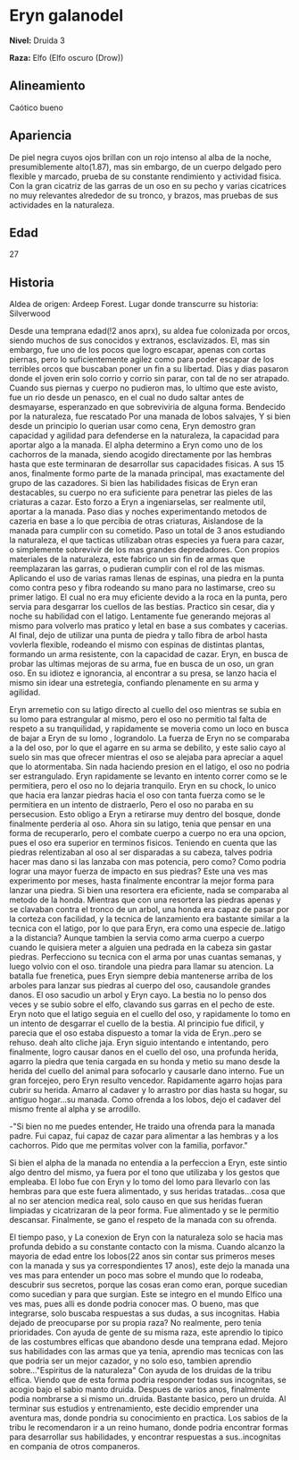 # Eryn galanodel

**Nivel:** Druida 3

**Raza:** Elfo (Elfo oscuro (Drow))

## Alineamiento
Caótico bueno

## Apariencia
De piel negra cuyos ojos brillan con un rojo intenso al alba de la noche, presumiblemente alto(1.87), mas sin embargo, de un cuerpo delgado pero flexible y marcado, prueba de su constante rendimiento y actividad fisica. Con la gran cicatriz de las garras de un oso en su pecho y varias cicatrices no muy relevantes alrededor de su tronco, y brazos, mas pruebas de sus actividades en la naturaleza. 

## Edad
27

## Historia
Aldea de origen: Ardeep Forest.
Lugar donde transcurre su historia: Silverwood

Desde una temprana edad(!2 anos aprx), su aldea fue colonizada por orcos, siendo muchos de sus conocidos y extranos, esclavizados. El, mas sin embargo, fue uno de los pocos que logro escapar, apenas con cortas piernas, pero lo suficientemente agilez como para poder escapar de los terribles orcos que buscaban poner un fin a su libertad. Dias y dias pasaron donde el joven erin solo corrio y corrio sin parar, con tal de no ser atrapado. Cuando sus piernas y cuerpo no pudieron mas, lo ultimo que este avisto, fue un rio desde un penasco, en el cual no dudo saltar antes de desmayarse, esperanzado en que sobreviviria de alguna forma. Bendecido por la naturaleza, fue rescatado Por una manada de lobos salvajes, Y si bien desde un principio lo querian usar como cena, Eryn demostro gran capacidad y agilidad para defenderse en la naturaleza, la capacidad para aportar algo a la manada. El alpha determino a Eryn como uno de los cachorros de la manada, siendo acogido directamente por las hembras hasta que este terminaran de desarrollar sus capacidades fisicas. A sus 15 anos, finalmente formo parte de la manada principal, mas exactamente del grupo de las cazadores. Si bien las habilidades fisicas de Eryn eran destacables, su cuerpo no era suficiente para penetrar las pieles de las criaturas a cazar. Esto forzo a Eryn a ingeniarselas, ser realmente util, aportar a la manada. Paso dias y noches experimentando metodos de cazeria en base a lo que percibia de otras criaturas, Aislandose de la manada para cumplir con su cometido. Paso un total de 3 anos estudiando la naturaleza, el que tacticas utilizaban otras especies ya  fuera para cazar, o simplemente sobrevivir de los mas grandes depredadores. Con propios materiales de la naturaleza, este fabrico un sin fin de armas que reemplazaran las garras, o pudieran cumplir con el rol de las mismas. Aplicando el uso de varias ramas llenas de espinas, una piedra en la punta como contra peso y fibra rodeando su mano para no lastimarse, creo su primer latigo. El cual no era muy eficiente devido a la roca en la punta, pero servia para desgarrar los cuellos de las bestias. Practico sin cesar, dia y noche su habilidad con el latigo. Lentamente fue generando mejoras al mismo para volverlo mas pratico y letal en base a sus combates y cacerias. Al final, dejo de utilizar una punta de piedra y tallo fibra de arbol hasta vovlerla flexible, rodeando el mismo con espinas de distintas plantas, formando un arma resistente, con la capacidad de cazar. Eryn, en busca de probar las ultimas mejoras de su arma, fue en busca de un oso, un gran oso. En su idiotez e ignorancia, al encontrar a su presa, se lanzo hacia el mismo sin idear una estretegia, confiando plenamente en su arma y agilidad. 

Eryn arremetio con su latigo directo al cuello del oso mientras se subia en su lomo para estrangular al mismo, pero el oso no permitio tal falta de respeto a su tranquilidad, y rapidamente se moveria como un loco en busca de bajar a Eryn de su lomo , lograndolo. La fuerza de Eryn no se comparaba a la del oso, por lo que el agarre en su arma se debilito, y este salio cayo al suelo sin mas que ofrecer mientras el oso se alejaba para apreciar a aquel que lo atormentaba. Sin nada haciendo presion en el latigo, el oso no podria ser estrangulado. Eryn rapidamente se levanto en intento correr como se le permitiera, pero el oso no lo dejaria tranquilo. Eryn en su chock, lo unico que hacia era lanzar piedras hacia el oso con tanta fuerza como se le permitiera en un intento de distraerlo, Pero el oso no paraba en su persecusion. Esto obligo a Eryn a retirarse muy dentro del bosque, donde finalmente perderia al oso. Ahora sin su latigo, tenia que pensar en una forma de recuperarlo, pero el combate cuerpo a cuerpo no era una opcion, pues el oso era superior en terminos fisicos. Teniendo en cuenta que las piedras relentizaban al oso al ser disparadas a su cabeza, talves podria hacer mas dano si las lanzaba con mas potencia, pero como? Como podria lograr una mayor fuerza de impacto en sus piedras? Este una ves mas experimento por meses, hasta finalmente encontrar la mejor forma para lanzar una piedra. Si bien una resortera era eficiente, nada se comparaba al metodo de la honda. Mientras que con una resortera las piedras apenas y se clavaban contra el tronco de un arbol, una honda era capaz de pasar por la corteza con facilidad, y la tecnica de lanzamiento era bastante similar a la tecnica con el latigo, por lo que para Eryn, era como una especie de..latigo a la distancia? Aunque tambien la servia como arma cuerpo a cuerpo cuando le quisiera meter a alguien una pedrada en la cabeza sin gastar piedras. Perfecciono su tecnica con el arma por unas cuantas semanas, y luego volvio con el oso. tirandole una piedra para llamar su atencion. La batalla fue frenetica, pues Eryn siempre debia mantenerse arriba de los arboles para lanzar sus piedras al cuerpo del oso, causandole grandes danos. El oso sacudio un arbol y Eryn cayo. La bestia no lo penso dos veces y se subio sobre el elfo, clavando sus garras en el pecho de este. Eryn noto que el latigo seguia en el cuello del oso, y rapidamente lo tomo en un intento de desgarrar el cuello de la bestia. Al principio fue dificil, y parecia que el oso estaba dispuesto a tomar la vida de Eryn..pero se rehuso. deah alto cliche jaja. Eryn siguio intentando e intentando, pero finalmente, logro causar danos en el cuello del oso, una profunda herida, agarro la piedra que tenia cargada en su honda y metio su mano desde la herida del cuello del animal para sofocarlo y causarle dano interno. Fue un gran forcejeo, pero Eryn resulto vencedor. Rapidamente agarro hojas para cubrir su herida. Amarro al cadaver y lo arrastro por dias hasta su hogar, su antiguo hogar...su manada. Como ofrenda a los lobos, dejo el cadaver del mismo frente al alpha y se arrodillo.

-"Si bien no me puedes entender, He traido una ofrenda para la manada padre. Fui capaz, fui capaz de cazar para alimentar a las hembras y a los cachorros. Pido que me permitas volver con la familia, porfavor."

Si bien el alpha de la manada no entendia a la perfeccion a Eryn, este sintio algo dentro del mismo, ya fuera por el tono que utilizaba y los gestos que empleaba. El lobo fue con Eryn y lo tomo del lomo para llevarlo con las hembras para que este fuera alimentado, y sus heridas tratadas...cosa que al no ser atencion medica real, solo causo en que sus heridas fueran limpiadas y cicatrizaran de la peor forma. Fue alimentado y se le permitio descansar. Finalmente, se gano el respeto de la manada con su ofrenda. 

El tiempo paso, y La conexion de Eryn con la naturaleza solo se hacia mas profunda debido a su constante contacto con la misma. Cuando alcanzo la mayoria de edad entre los lobos(22 anos sin contar sus primeros meses con la manada y sus ya correspondientes 17 anos), este dejo la manada una ves mas para entender un poco mas sobre el mundo que lo rodeaba, descubrir sus secretos, porque las cosas eran como eran, porque sucedian como sucedian y para que surgian. Este se integro en el mundo Elfico una ves mas, pues alli es donde podria conocer mas. O bueno, mas que integrarse, solo buscaba respuestas a sus dudas, a sus incognitas. Habia dejado de preocuparse por su propia raza? No realmente, pero tenia prioridades. Con ayuda de gente de su misma raza, este aprendio lo tipico de las costumbres elficas que abandono desde una temprana edad. Mejoro sus habilidades con las armas que ya tenia, aprendio mas tecnicas con las que podria ser un mejor cazador, y no solo eso, tambien aprendio sobre..."Espiritus de la naturaleza" Con ayuda de los druidas de la tribu elfica. Viendo que de esta forma podria responder todas sus incognitas, se acogio bajo el sabio manto druida. Despues de varios anos, finalmente podia nombrarse a si mismo un..druida. Bastante basico, pero un druida. Al terminar sus estudios y entrenamiento, este decidio emprender una aventura mas, donde pondria su conocimiento en practica. Los sabios de la tribu le recomendaron ir a un reino humano, donde podria encontrar formas para desarrollar sus habilidades, y encontrar respuestas a sus..incognitas en compania de otros companeros. 


